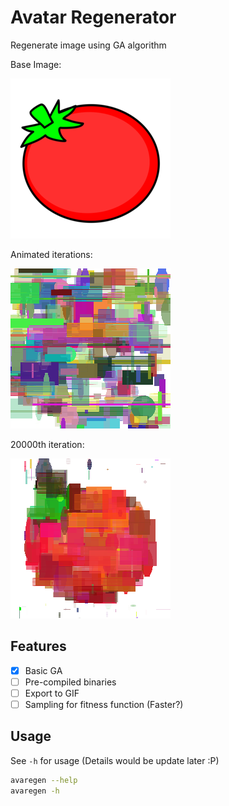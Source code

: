 # Avatar Regenerator

Regenerate image using GA algorithm

Base Image:

![Base](./docs/tomato.png)

Animated iterations:

![GIF](./docs/tomato.gif)

20000th iteration:

![Result](./docs/tomato-20k_iterations.png)


## Features

- [x] Basic GA
- [ ] Pre-compiled binaries
- [ ] Export to GIF
- [ ] Sampling for fitness function (Faster?)

## Usage

See `-h` for usage (Details would be update later :P)

```sh
avaregen --help
avaregen -h
```
